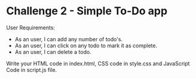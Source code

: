 # Challenge 2 - Simple To-Do app

User Requirements:
* As an user, I can add any number of todo's.
* As an user, I can click on any todo to mark it as complete.
* As an user, I can delete a todo.

Write your HTML code in index.html, CSS code in style.css and JavaScript Code in script.js file.
